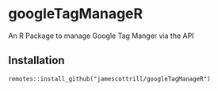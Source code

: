 # googleTagManageR
An R Package to manage Google Tag Manger via the API

## Installation
`remotes::install_github("jamescottrill/googleTagManageR")`
